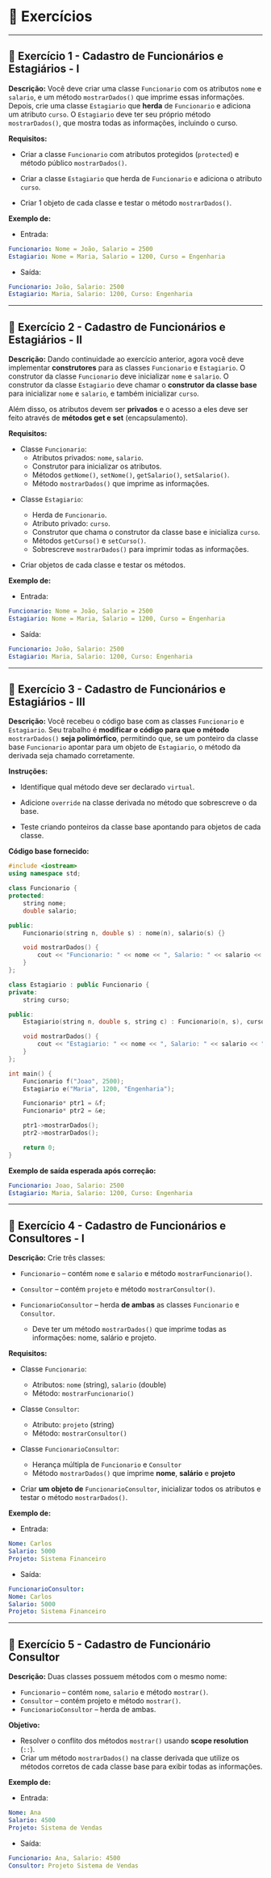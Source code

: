 # 📝 Exercícios

---

## 🔹 Exercício 1 - Cadastro de Funcionários e Estagiários - I
**Descrição:** Você deve criar uma classe `Funcionario` com os atributos `nome` e `salario`, e um método `mostrarDados()` que imprime essas informações.
Depois, crie uma classe `Estagiario` que **herda** de `Funcionario` e adiciona um atributo `curso`.
O `Estagiario` deve ter seu próprio método `mostrarDados()`, que mostra todas as informações, incluindo o curso.

**Requisitos:**

-  Criar a classe `Funcionario` com atributos protegidos (`protected`) e método público `mostrarDados()`.

*  Criar a classe `Estagiario` que herda de `Funcionario` e adiciona o atributo `curso`.

- Criar 1 objeto de cada classe e testar o método `mostrarDados()`.

**Exemplo de:**

- Entrada:
```yaml
Funcionario: Nome = João, Salario = 2500
Estagiario: Nome = Maria, Salario = 1200, Curso = Engenharia
```

- Saída:
```yaml
Funcionario: João, Salario: 2500
Estagiario: Maria, Salario: 1200, Curso: Engenharia
```

---

## 🔹 Exercício 2 - Cadastro de Funcionários e Estagiários - II
**Descrição:** Dando continuidade ao exercício anterior, agora você deve implementar **construtores** para as classes `Funcionario` e `Estagiario`.
O construtor da classe `Funcionario` deve inicializar `nome` e `salario`.
O construtor da classe `Estagiario` deve chamar o **construtor da classe base** para inicializar `nome` e `salario`, e também inicializar `curso`.

Além disso, os atributos devem ser **privados** e o acesso a eles deve ser feito através de **métodos get e set** (encapsulamento).

**Requisitos:**

- Classe `Funcionario`:
    - Atributos privados: `nome`, `salario`.
    - Construtor para inicializar os atributos.
    - Métodos `getNome()`, `setNome()`, `getSalario()`, `setSalario()`.
    - Método `mostrarDados()` que imprime as informações.

* Classe `Estagiario`:

    - Herda de `Funcionario`.
    - Atributo privado: `curso`.
    - Construtor que chama o construtor da classe base e inicializa `curso`.
    - Métodos `getCurso()` e `setCurso()`.
    - Sobrescreve `mostrarDados()` para imprimir todas as informações.

- Criar objetos de cada classe e testar os métodos.

**Exemplo de:**

- Entrada:
```yaml
Funcionario: Nome = João, Salario = 2500
Estagiario: Nome = Maria, Salario = 1200, Curso = Engenharia
```

- Saída:
```yaml
Funcionario: João, Salario: 2500
Estagiario: Maria, Salario: 1200, Curso: Engenharia
```

---

## 🔹 Exercício 3 - Cadastro de Funcionários e Estagiários - III
**Descrição:** Você recebeu o código base com as classes `Funcionario` e `Estagiario`.
Seu trabalho é **modificar o código para que o método** `mostrarDados()` **seja polimórfico**, permitindo que, se um ponteiro da classe base `Funcionario` apontar para um objeto de `Estagiario`, o método da derivada seja chamado corretamente.

**Instruções:**

- Identifique qual método deve ser declarado `virtual`.
* Adicione `override` na classe derivada no método que sobrescreve o da base.
- Teste criando ponteiros da classe base apontando para objetos de cada classe.

**Código base fornecido:**
```cpp
#include <iostream>
using namespace std;

class Funcionario {
protected:
    string nome;
    double salario;

public:
    Funcionario(string n, double s) : nome(n), salario(s) {}

    void mostrarDados() {
        cout << "Funcionario: " << nome << ", Salario: " << salario << endl;
    }
};

class Estagiario : public Funcionario {
private:
    string curso;

public:
    Estagiario(string n, double s, string c) : Funcionario(n, s), curso(c) {}

    void mostrarDados() {
        cout << "Estagiario: " << nome << ", Salario: " << salario << ", Curso: " << curso << endl;
    }
};

int main() {
    Funcionario f("Joao", 2500);
    Estagiario e("Maria", 1200, "Engenharia");

    Funcionario* ptr1 = &f;
    Funcionario* ptr2 = &e;

    ptr1->mostrarDados();
    ptr2->mostrarDados();

    return 0;
}
```

**Exemplo de saída esperada após correção:**

```yaml
Funcionario: Joao, Salario: 2500
Estagiario: Maria, Salario: 1200, Curso: Engenharia
```

---

## 🔹 Exercício 4 - Cadastro de Funcionários e Consultores - I
**Descrição:** Crie três classes:

- `Funcionario` – contém `nome` e `salario` e método `mostrarFuncionario()`.
* `Consultor` – contém `projeto` e método `mostrarConsultor()`.
- `FuncionarioConsultor` – herda **de ambas** as classes `Funcionario` e `Consultor`.

    - Deve ter um método `mostrarDados()` que imprime todas as informações: nome, salário e projeto.

**Requisitos:**

- Classe `Funcionario`:

    - Atributos: `nome` (string), `salario` (double)
    - Método: `mostrarFuncionario()`

* Classe `Consultor`:

    - Atributo: `projeto` (string)
    - Método: `mostrarConsultor()`

- Classe `FuncionarioConsultor`:

    - Herança múltipla de `Funcionario` e `Consultor`
    - Método `mostrarDados()` que imprime **nome**, **salário** e **projeto**

* Criar **um objeto de** `FuncionarioConsultor`, inicializar todos os atributos e testar o método `mostrarDados()`.

**Exemplo de:**

- Entrada:
```yaml
Nome: Carlos
Salario: 5000
Projeto: Sistema Financeiro
```

- Saída:
```yaml
FuncionarioConsultor:
Nome: Carlos
Salario: 5000
Projeto: Sistema Financeiro
```

---

## 🔹 Exercício 5 - Cadastro de Funcionário Consultor

**Descrição:** Duas classes possuem métodos com o mesmo nome:

- `Funcionario` – contém `nome`, `salario` e método `mostrar()`.
- `Consultor` – contém projeto e método `mostrar()`.
- `FuncionarioConsultor` – herda de ambas.

**Objetivo:**

- Resolver o conflito dos métodos `mostrar()` usando **scope resolution** (`::`).
- Criar um método `mostrarDados()` na classe derivada que utilize os métodos corretos de cada classe base para exibir todas as informações.

**Exemplo de:**

- Entrada:
```yaml
Nome: Ana
Salario: 4500
Projeto: Sistema de Vendas
```

- Saída:
```yaml
Funcionario: Ana, Salario: 4500
Consultor: Projeto Sistema de Vendas
```